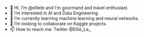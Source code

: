 - 👋 Hi, I’m @elliele and I'm gourmand and travel enthusiast.
- 👀 I’m interested in AI and Data Engineering.
- 🌱 I’m currently learning machine learning and neural networks.
- 💞️ I’m looking to collaborate on Kaggle projects.
- 📫 How to reach me: Twitter @Ellie_Le_

<!---
elliele/elliele is a ✨ special ✨ repository because its `README.md` (this file) appears on your GitHub profile.
You can click the Preview link to take a look at your changes.
--->
